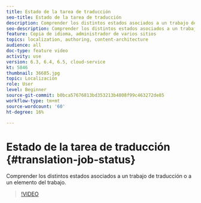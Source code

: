 ```yaml
---
title: Estado de la tarea de traducción
seo-title: Estado de la tarea de traducción
description: Comprender los distintos estados asociados a un trabajo de traducción o a un elemento del trabajo.
seo-description: Comprender los distintos estados asociados a un trabajo de traducción o a un elemento del trabajo.
feature: Copia de idioma, administrador de varios sitios
topics: localization, authoring, content-architecture
audience: all
doc-type: feature video
activity: use
version: 6.3, 6.4, 6.5, cloud-service
kt: 5846
thumbnail: 36685.jpg
topic: Localización
role: User
level: Beginner
source-git-commit: b0bca57676813bd353213b4808f99c463272de85
workflow-type: tm+mt
source-wordcount: '60'
ht-degree: 16%

---
```



# Estado de la tarea de traducción {#translation-job-status}

Comprender los distintos estados asociados a un trabajo de traducción o a un elemento del trabajo.

>[!VIDEO](https://video.tv.adobe.com/v/36685?quality=12&learn=on)

